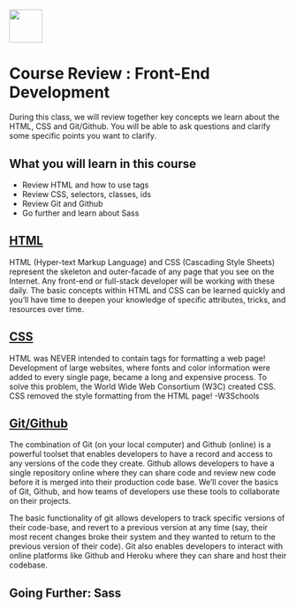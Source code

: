 # <img src="https://cloud.githubusercontent.com/assets/8397980/19818474/bd21af4c-9d04-11e6-8df6-1ed154718dce.png" height="60">

# Course Review : Front-End Development

During this class, we will review together key concepts we learn about the HTML, CSS and Git/Github. You will be able to ask questions and clarify some specific points you want to clarify.

## What you will learn in this course
* Review HTML and how to use tags
* Review CSS, selectors, classes, ids
* Review Git and Github
* Go further and learn about Sass


## <a href="https://github.com/product-school/Lesson-1-HTML-CSS">HTML</a>
HTML (Hyper-text Markup Language) and CSS (Cascading Style Sheets) represent the skeleton and outer-facade of any page that you see on the Internet. Any front-end or full-stack developer will be working with these daily. The basic concepts within HTML and CSS can be learned quickly and you’ll have time to deepen your knowledge of specific attributes, tricks, and resources over time.


## <a href="https://github.com/product-school/Lesson-2-CSS">CSS</a>
HTML was NEVER intended to contain tags for formatting a web page! Development of large websites, where fonts and color information were added to every single page, became a long and expensive process. To solve this problem, the World Wide Web Consortium (W3C) created CSS. CSS removed the style formatting from the HTML page! -W3Schools


## <a href="https://github.com/product-school/git-and-github">Git/Github</a>
The combination of Git (on your local computer) and Github (online) is a powerful toolset that enables developers to have a record and access to any versions of the code they create. Github allows developers to have a single repository online where they can share code and review new code before it is merged into their production code base. We’ll cover the basics of Git, Github, and how teams of developers use these tools to collaborate on their projects.

The basic functionality of git allows developers to track specific versions of their code-base, and revert to a previous version at any time (say, their most recent changes broke their system and they wanted to return to the previous version of their code). Git also enables developers to interact with online platforms like Github and Heroku where they can share and host their codebase.


## Going Further: Sass
